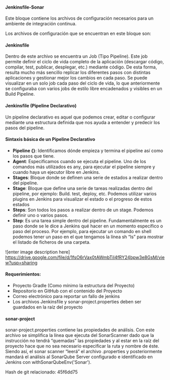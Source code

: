 #### Jenkinsfile-Sonar

Este bloque contiene los archivos de configuración necesarios para un ambiente de integración continua.

Los archivos de configuración que se encuentran en este bloque son:

#### Jenkinsfile
Dentro de este archivo se encuentra un Job (Tipo Pipeline). Este job permite definir el ciclo de vida completo de la aplicación (descargar código, compilar, test, publicar, desplegar, etc.) mediante código. De esta forma, resulta mucho más sencillo replicar los diferentes pasos con distintas aplicaciones y gestionar mejor los cambios en cada paso. Se puede visualizar en un solo job cada paso del ciclo de vida, lo que anteriormente se configuraba con varios jobs de estilo libre encadenados y visibles en un Build Pipeline.

#### Jenkinsfile (Pipeline Declarativo)
Un pipeline declarativo es aquel que podemos crear, editar o configurar mediante una estructura definida que nos ayuda a entender y predecir los pasos del pipeline.

#### Sintaxis básica de un Pipeline Declarativo

- **Pipeline {}**: Identificamos dónde empieza y termina el pipeline así como los pasos que tiene.
- **Agent**: Especificamos cuando se ejecuta el pipeline. Uno de los comandos más utilizados es any, para ejecutar el pipeline siempre y cuando haya un ejecutor libre en Jenkins.
- **Stages**: Bloque donde se definen una serie de estados a realizar dentro del pipeline. 
- **Stage**: Bloque que define una serie de tareas realizadas dentro del pipeline, por ejemplo: Build. test, deploy, etc. Podemos utilizar varios plugins en Jenkins para visualizar el estado o el progreso de estos estados
- **Steps**: Son todos los pasos a realizar dentro de un stage. Podemos definir uno o varios pasos.
- **Step**:  Es una tarea simple dentro del pipeline. Fundamentalmente es un paso donde se le dice a Jenkins qué hacer en un momento específico o paso del proceso. Por ejemplo, para ejecutar un comando en shell podemos tener un paso en el que tengamos la línea sh “ls” para mostrar el listado de ficheros de una carpeta. 

![enter image description here] https://drive.google.com/file/d/1fsO6rVax0tAWmbTil4fRY24bpw3e8GsM/view?usp=sharing

#### Requerimientos: 

 - Proyecto Gradle (Como mínimo la estructura del Proyecto)
 - Repositorio en GitHub con el contenido del Proyecto
 - Correo electrónico para reportar un fallo de jenkins
 - Los archivos Jenkinsfile y sonar-project.properties deben ser guardados en la raíz del proyecto


#### sonar-project

sonar-project.properties contiene las propiedades de análisis. Con este archivo se simplifica la línea que ejecuta del SonarScanner dado que la instrucción no tendrá “quemadas” las propiedades y al estar en la raíz del proyecto hace que no sea necesario especificar la ruta y nombre de éste. Siendo así, el sonar scanner “leerá” el archivo .properties y posteriormente mandará el análisis al SonarQube Server configurado e identificado en Jenkins con ​withSonarQubeEnv(​'Sonar'​).
 
Hash de git relacionado: 45f6dd75
